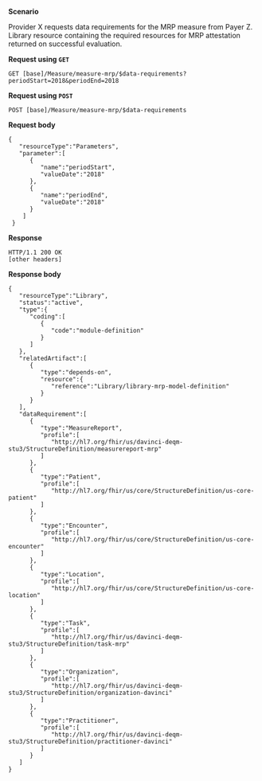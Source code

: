 
**Scenario**

Provider X requests data requirements for the MRP measure from Payer Z. Library resource containing the required resources for MRP attestation returned on successful evaluation.

**Request using `GET`**

`GET [base]/Measure/measure-mrp/$data-requirements?periodStart=2018&periodEnd=2018`

**Request using `POST`**

`POST [base]/Measure/measure-mrp/$data-requirements`

**Request body**

~~~
{
   "resourceType":"Parameters",
   "parameter":[
      {
         "name":"periodStart",
         "valueDate":"2018"
      },
      {
         "name":"periodEnd",
         "valueDate":"2018"
      }
    ]
 }
~~~

**Response**

~~~
HTTP/1.1 200 OK
[other headers]
~~~

**Response body**

~~~
{
   "resourceType":"Library",
   "status":"active",
   "type":{
      "coding":[
         {
            "code":"module-definition"
         }
      ]
   },
   "relatedArtifact":[
      {
         "type":"depends-on",
         "resource":{
            "reference":"Library/library-mrp-model-definition"
         }
      }
   ],
   "dataRequirement":[
      {
         "type":"MeasureReport",
         "profile":[
            "http://hl7.org/fhir/us/davinci-deqm-stu3/StructureDefinition/measurereport-mrp"
         ]
      },
      {
         "type":"Patient",
         "profile":[
            "http://hl7.org/fhir/us/core/StructureDefinition/us-core-patient"
         ]
      },
      {
         "type":"Encounter",
         "profile":[
            "http://hl7.org/fhir/us/core/StructureDefinition/us-core-encounter"
         ]
      },
      {
         "type":"Location",
         "profile":[
            "http://hl7.org/fhir/us/core/StructureDefinition/us-core-location"
         ]
      },
      {
         "type":"Task",
         "profile":[
            "http://hl7.org/fhir/us/davinci-deqm-stu3/StructureDefinition/task-mrp"
         ]
      },
      {
         "type":"Organization",
         "profile":[
            "http://hl7.org/fhir/us/davinci-deqm-stu3/StructureDefinition/organization-davinci"
         ]
      },
      {
         "type":"Practitioner",
         "profile":[
            "http://hl7.org/fhir/us/davinci-deqm-stu3/StructureDefinition/practitioner-davinci"
         ]
      }
   ]
}
~~~
